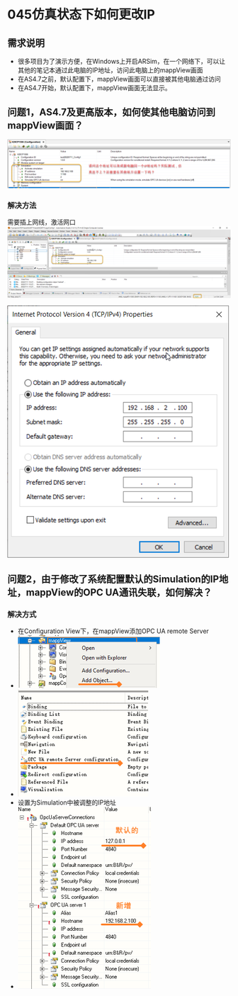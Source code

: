 # 045仿真状态下如何更改IP
## 需求说明
- 很多项目为了演示方便，在Windows上开启ARSim，在一个网络下，可以让其他的笔记本通过此电脑的IP地址，访问此电脑上的mappView画面
- 在AS4.7之前，默认配置下，mappView画面可以直接被其他电脑通过访问
- 在AS4.7开始，默认配置下，mappView画面无法显示。

## 问题1，AS4.7及更高版本，如何使其他电脑访问到mappView画面？

![Img](FILES/045仿真状态下如何更改IP.md/img-20220721153222.png)

### 解决方法

需要插上网线，激活网口
![Img](FILES/045仿真状态下如何更改IP.md/img-20220721153247.png)

![Img](FILES/045仿真状态下如何更改IP.md/img-20220721153243.png)

## 问题2，由于修改了系统配置默认的Simulation的IP地址，mappView的OPC UA通讯失联，如何解决？

### 解决方式
- 在Configuration View下，在mappView添加OPC UA remote Server
- ![Img](FILES/045仿真状态下如何更改IP.md/img-20220805200053.png)
- ![Img](FILES/045仿真状态下如何更改IP.md/img-20220805200148.png)
- 设置为Simulation中被调整的IP地址
- ![Img](FILES/045仿真状态下如何更改IP.md/img-20220805200320.png)


